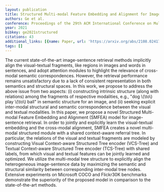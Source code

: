 ```yaml
---
layout: publication
title: Structured Multi-modal Feature Embedding and Alignment for Image-Sentence Retrieval
authors: Ge et al.
conference: Proceedings of the 29th ACM International Conference on Multimedia
year: 2021
bibkey: ge2021structured
citations: 43
additional_links: [{name: Paper, url: 'https://arxiv.org/abs/2108.02417'}]
tags: []
---
```

The current state-of-the-art image-sentence retrieval methods implicitly
align the visual-textual fragments, like regions in images and words in
sentences, and adopt attention modules to highlight the relevance of
cross-modal semantic correspondences. However, the retrieval performance
remains unsatisfactory due to a lack of consistent representation in both
semantics and structural spaces. In this work, we propose to address the above
issue from two aspects: (i) constructing intrinsic structure (along with
relations) among the fragments of respective modalities, e.g., "dog \\(\to\\) play
\\(\to\\) ball" in semantic structure for an image, and (ii) seeking explicit
inter-modal structural and semantic correspondence between the visual and
textual modalities. In this paper, we propose a novel Structured Multi-modal
Feature Embedding and Alignment (SMFEA) model for image-sentence retrieval. In
order to jointly and explicitly learn the visual-textual embedding and the
cross-modal alignment, SMFEA creates a novel multi-modal structured module with
a shared context-aware referral tree. In particular, the relations of the
visual and textual fragments are modeled by constructing Visual Context-aware
Structured Tree encoder (VCS-Tree) and Textual Context-aware Structured Tree
encoder (TCS-Tree) with shared labels, from which visual and textual features
can be jointly learned and optimized. We utilize the multi-modal tree structure
to explicitly align the heterogeneous image-sentence data by maximizing the
semantic and structural similarity between corresponding inter-modal tree
nodes. Extensive experiments on Microsoft COCO and Flickr30K benchmarks
demonstrate the superiority of the proposed model in comparison to the
state-of-the-art methods.